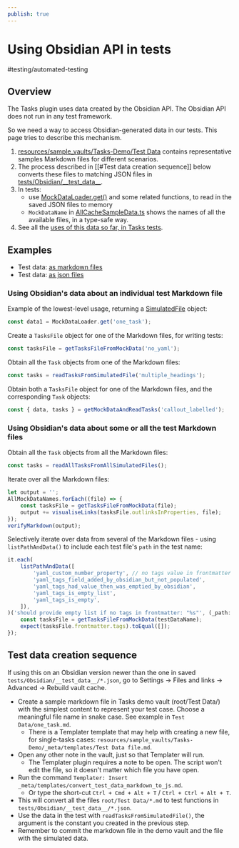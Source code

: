 ```yaml
---
publish: true
---
```


# Using Obsidian API in tests

<span class="related-pages">#testing/automated-testing</span>

## Overview

The Tasks plugin uses data created by the Obsidian API. The Obsidian API does not run in any test framework.

So we need a way to access Obsidian-generated data in our tests. This page tries to describe this mechanism.

1. [resources/sample_vaults/Tasks-Demo/Test Data](https://github.com/obsidian-tasks-group/obsidian-tasks/tree/main/resources/sample_vaults/Tasks-Demo/Test%20Data) contains representative samples Markdown files for different scenarios.
2. The process described in [[#Test data creation sequence]] below converts these files to matching JSON files in [tests/Obsidian/\_\_test_data\_\_](https://github.com/obsidian-tasks-group/obsidian-tasks/tree/main/tests/Obsidian/__test_data__).
3. In tests:
    - use [MockDataLoader.get()](https://github.com/obsidian-tasks-group/obsidian-tasks/blob/main/tests/TestingTools/MockDataLoader.ts) and some related functions, to read in the saved JSON files to memory
    - `MockDataName` in [AllCacheSampleData.ts](https://github.com/obsidian-tasks-group/obsidian-tasks/blob/main/tests/Obsidian/AllCacheSampleData.ts) shows the names of all the available files, in a type-safe way.
4. See all the [uses of this data so far, in Tasks tests](https://github.com/search?type=code&q=repo%3Aobsidian-tasks-group%2Fobsidian-tasks+%2F%28AllMockDataNames%7Cbuilder.mockData%7CgetMockDataAndReadTasks%7ClistPathAndData%7CMockDataLoader%7CMockDataName%7CreadTasksFromSimulatedFile%7CSimulatedFile%29%2F).

## Examples

- Test data: [as markdown files](https://github.com/obsidian-tasks-group/obsidian-tasks/tree/main/resources/sample_vaults/Tasks-Demo/Test%20Data)
- Test data: [as json files](https://github.com/obsidian-tasks-group/obsidian-tasks/tree/main/tests/Obsidian/__test_data__)

### Using Obsidian's data about an individual test Markdown file

Example of the lowest-level usage, returning a [SimulatedFile](https://github.com/obsidian-tasks-group/obsidian-tasks/blob/main/tests/Obsidian/SimulatedFile.ts) object:

<!-- snippet: MockDataLoader.get -->
```ts
const data1 = MockDataLoader.get('one_task');
```
<!-- endSnippet -->

Create a `TasksFile` object for one of the Markdown files, for writing tests:

<!-- snippet: getTasksFileFromMockData -->
```ts
const tasksFile = getTasksFileFromMockData('no_yaml');
```
<!-- endSnippet -->

Obtain all the `Task` objects from one of the Markdown files:

<!-- snippet: readTasksFromSimulatedFile -->
```ts
const tasks = readTasksFromSimulatedFile('multiple_headings');
```
<!-- endSnippet -->

Obtain both a `TasksFile` object for one of the Markdown files, and the corresponding `Task` objects:

<!-- snippet: getMockDataAndReadTasks -->
```ts
const { data, tasks } = getMockDataAndReadTasks('callout_labelled');
```
<!-- endSnippet -->

### Using Obsidian's data about some or all the test Markdown files

Obtain all the `Task` objects from all the Markdown files:

<!-- snippet: readAllTasksFromAllSimulatedFiles -->
```ts
const tasks = readAllTasksFromAllSimulatedFiles();
```
<!-- endSnippet -->

Iterate over all the Markdown files:

<!-- snippet: AllMockDataNames -->
```ts
let output = '';
AllMockDataNames.forEach((file) => {
    const tasksFile = getTasksFileFromMockData(file);
    output += visualiseLinks(tasksFile.outlinksInProperties, file);
});
verifyMarkdown(output);
```
<!-- endSnippet -->

Selectively iterate over data from several of the Markdown files - using `listPathAndData()` to include each test file's `path` in the test name:

<!-- snippet: iterate-over-multiple-SimulatedFiles -->
```ts
it.each(
    listPathAndData([
        'yaml_custom_number_property', // no tags value in frontmatter
        'yaml_tags_field_added_by_obsidian_but_not_populated',
        'yaml_tags_had_value_then_was_emptied_by_obsidian',
        'yaml_tags_is_empty_list',
        'yaml_tags_is_empty',
    ]),
)('should provide empty list if no tags in frontmatter: "%s"', (_path: string, testDataName: MockDataName) => {
    const tasksFile = getTasksFileFromMockData(testDataName);
    expect(tasksFile.frontmatter.tags).toEqual([]);
});
```
<!-- endSnippet -->

## Test data creation sequence

If using this on an Obsidian version newer than the one in saved `tests/Obsidian/__test_data__/*.json`, go to Settings → Files and links → Advanced → Rebuild vault cache.

- Create a sample markdown file in Tasks demo vault (root/Test Data/) with the simplest content to represent your test case. Choose a meaningful file name in snake case. See example in `Test Data/one_task.md`.
  - There is a Templater template that may help with creating a new file, for single-tasks cases: `resources/sample_vaults/Tasks-Demo/_meta/templates/Test Data file.md`.
- Open any other note in the vault, just so that Templater will run.
  - The Templater plugin requires a note to be open. The script won't edit the file, so it doesn't matter which file you have open.
- Run the command `Templater: Insert _meta/templates/convert_test_data_markdown_to_js.md`.
  - Or type the short-cut `Ctrl + Cmd + Alt + T` / `Ctrl + Ctrl + Alt + T`.
- This will convert all the files `root/Test Data/*.md` to test functions in `tests/Obsidian/__test_data__/*.json`.
- Use the data in the test with `readTasksFromSimulatedFile()`, the argument is the constant you created in the previous step.
- Remember to commit the markdown file in the demo vault and the file with the simulated data.
